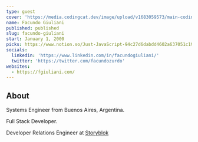 ```yaml
---
type: guest
cover: 'https://media.codingcat.dev/image/upload/v1683059573/main-codingcatdev-photo/podcast-guest/facundozurdo'
name: Facundo Giuliani
published: published
slug: facundo-giuliani
start: January 1, 2000
picks: https://www.notion.so/Just-JavaScript-94c27d6dabdd4602a637051c19bfeb51, https://www.notion.so/Headphones-Sony-WH-1000XM4-e192125244b447ab95dae69bfa1c1cf7
socials:
  linkedin: 'https://www.linkedin.com/in/facundogiuliani/'
  twitter: 'https://twitter.com/facundozurdo'
websites:
  - https://fgiuliani.com/
---
```


## About

Systems Engineer from Buenos Aires, Argentina.

Full Stack Developer.

Developer Relations Engineer at [Storyblok](https://www.storyblok.com/)
